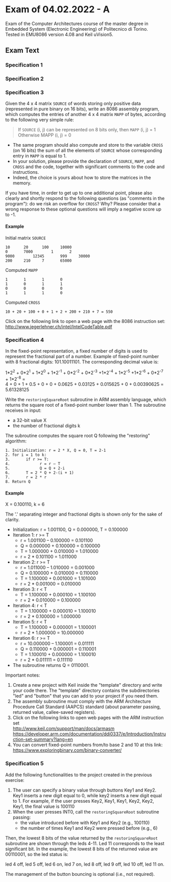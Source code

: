 # Exam of 04.02.2022 - A
Exam of the Computer Architectures course of the master degree in Embedded System (Electronic Engineering) of Politecnico di Torino.<br/>
Tested in EMU8086 version 4.08 and Keil uVision5.<br/>

## Exam Text

### Specification 1

### Specification 2

### Specification 3
Given the 4 x 4 matrix `SOURCE` of words storing only positive data (represented in pure binary on 16 bits), write an 8086 assembly program, which computes the entries of another 4 x 4 matrix `MAPP` of bytes, according to the following very simple rule:<br/>
> If `SOURCE` (i, j) can be represented on 8 bits only, then `MAPP` (i, j) = 1<br/>
> Otherwise MAPP (i, j) = 0

-	The same program should also compute and store to the variable `CROSS` (on 16 bits) the sum of all the elements of `SOURCE` whose corresponding entry in `MAPP` is equal to 1.
-	In your solution, please provide the declaration of `SOURCE`, `MAPP`, and `CROSS` and the code, together with significant comments to the code and instructions.
-	Indeed, the choice is yours about how to store the matrices in the memory.

If you have time, in order to get up to one additional point, please also clearly and shortly respond to the following questions (as "comments in the program"): do we risk an overflow for `CROSS`? Why? Please consider that a wrong response to these optional questions will imply a negative score up to -1.

#### Example
Initial matrix `SOURCE`
```
10		20		100		10000
0		7000		1		2
9000		12345		999		30000
200		210		7		65000
```

Computed `MAPP`
```
1		1		1		0
1		0		1		1
0		0		0		0
1		1		1		0
```

Computed `CROSS`
```
10 + 20 + 100 + 0 + 1 + 2 + 200 + 210 + 7 = 550
```

Click on the following link to open a web page with the 8086 instruction set:<br/>
http://www.jegerlehner.ch/intel/IntelCodeTable.pdf


### Specification 4
In the fixed-point representation, a fixed number of digits is used to represent the fractional part of a number. Example of fixed-point number with 8 fractional digits: 101.10011101. The corresponding decimal value is:

1\*2<sup>2</sup> + 0\*2<sup>1</sup> + 1\*2<sup>0</sup> + 1\*2<sup>-1</sup> + 0\*2<sup>-2</sup> + 0\*2<sup>-3</sup> +1\*2<sup>-4</sup> + 1\*2<sup>-5</sup> +1\*2<sup>-6</sup> + 0\*2<sup>-7</sup> + 1\*2<sup>-8</sup> =<br/>
4 + 0 + 1 + 0.5 + 0 + 0 + 0.0625 + 0.03125 + 0.015625 + 0 + 0.00390625 =<br/>
5.61328125

Write the `restoringSquareRoot` subroutine in ARM assembly language, which returns the square root of a fixed-point number lower than 1. The subroutine receives in input:
-	a 32-bit value X
-	the number of fractional digits k

The subroutine computes the square root Q following the "restoring" algorithm:
```
1. Initialization: r = 2 * X, Q = 0, T = 2-1
2. for i = 1 to k:
3.       if r >= T:
4.             r = r – T
5.             Q = Q + 2-i
6.       T = 2 * Q + 2-(i + 1)
7.       r = 2 * r
8. Return Q
```

#### Example
X = 0.100110, k = 6

The '.' separating integer and fractional digits is shown only for the sake of clarity.
- Initialization: r =  1.001100, Q = 0.000000, T = 0.100000
- Iteration 1: r >= T
  - r = 1.001100 – 0.100000 = 0.101100
  - Q = 0.000000 +  0.100000 =  0.100000
  - T = 1.000000 + 0.010000 = 1.010000
  - r = 2 * 0.101100 = 1.011000
- Iteration 2: r >= T
  - r = 1.011000 – 1.010000 = 0.001000
  - Q = 0.100000 +  0.010000 =  0.110000
  - T = 1.100000 + 0.001000 = 1.101000
  - r = 2 * 0.001000 =  0.010000
- Iteration 3: r < T
	- T = 1.100000 + 0.000100 = 1.100100
	- r = 2 * 0.010000 =  0.100000
- Iteration 4: r < T
	- T = 1.100000 + 0.000010 = 1.100010
	- r = 2 * 0.100000 =  1.000000
- Iteration 5: r < T
	- T = 1.100000 + 0.000001 = 1.100001
	- r = 2 * 1.000000 =  10.000000
- Iteration 6: r >= T
	- r = 10.000000 – 1.100001 = 0.011111
	- Q = 0.110000 + 0.000001 = 0.110001
	- T = 1.100010 + 0.000000 = 1.100010
	- r = 2 * 0.011111 = 0.111110
- The subroutine returns Q = 0110001.

Important notes:
1.	Create a new project with Keil inside the "template" directory and write your code there. The "template" directory contains the subdirectories "led" and "button" that you can add to your project if you need them.
2.	The assembly subroutine must comply with the ARM Architecture Procedure Call Standard (AAPCS) standard (about parameter passing, returned value, callee-saved registers).
3.	Click on the following links to open web pages with the ARM instruction set<br/>
http://www.keil.com/support/man/docs/armasm<br/>
https://developer.arm.com/documentation/ddi0337/e/Introduction/Instruction-set-summary?lang=en
4.	You can convert fixed-point numbers from/to base 2 and 10 at this link:<br/>
https://www.exploringbinary.com/binary-converter/

### Specification 5
Add the following functionalities to the project created in the previous exercise:<br/>
1. The user can specify a binary value through buttons Key1 and Key2. Key1 inserts a new digit equal to 0, while key2 inserts a new digit equal to 1. For example, if the user presses Key2, Key1, Key1, Key2, Key2, Key1, the final value is 100110
2. When the user presses INT0, call the `restoringSquareRoot` subroutine passing:
    - the value introduced before with Key1 and Key2 (e.g., 100110)
    - the number of times Key1 and Key2 were pressed before (e.g., 6)

Then, the lowest 8 bits of the value returned by the `restoringSquareRoot` subroutine are shown through the leds 4-11. Led 11 corresponds to the least significant bit. In the example, the lowest 8 bits of the returned value are 00110001, so the led status is:

led 4 off, led 5 off, led 6 on, led 7 on, led 8 off, led 9 off, led 10 off, led 11 on.

The management of the button bouncing is optional (i.e., not required).
